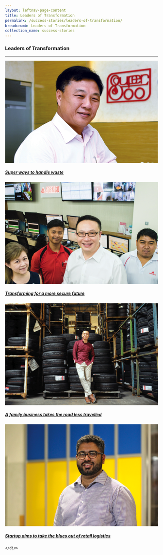 ```yaml
---
layout: leftnav-page-content
title: Leaders of Transformation
permalink: /success-stories/leaders-of-transformation/
breadcrumb: Leaders of Transformation
collection_name: success-stories
---
```


### Leaders of Transformation
---

<div>
	<div class="row is-multiline">
		<div class="col is-half-tablet padding--bottom--lg">
			<a href="/success-stories/leaders-of-transformation/chope/" class="project-link">
				<img src="/images/800-super-holdings.png" alt="800 Super Holdings" class="project-image" width="" height="">
                 <div class="project-card">
	          <div class="project-title margin--bottom--xs">
	              <h5><b>Super ways to handle waste</b></h5>
	          </div>
	      </div>
			</a>
		</div>
		<div class="col is-half-tablet padding--bottom--lg">
			<a href="/success-stories/leaders-of-transformation/the-golden-concepts/" class="project-link">
				<img src="/images/ademco.png" alt="Ademco Security Group" class="project-image" width="" height="">
                 <div class="project-card">
	          <div class="project-title margin--bottom--xs">
	              <h5><b>Transforming for a more secure future</b></h5>
	          </div>
	      </div>
			</a>
		</div>
        <div class="col is-half-tablet padding--bottom--lg">
			<a href="/success-stories/leaders-of-transformation/the-golden-concepts/" class="project-link">
				<img src="/images/Binter-Co.png" alt="Binter & Co" class="project-image" width="" height="">
                 <div class="project-card">
	          <div class="project-title margin--bottom--xs">
	              <h5><b>A family business takes the road less travelled</b></h5>
	          </div>
	      </div>
			</a>
		</div>
        <div class="col is-half-tablet padding--bottom--lg">
			<a href="/success-stories/leaders-of-transformation/the-golden-concepts/" class="project-link">
				<img src="/images/blu.png" alt="blu" class="project-image" width="" height="">
                 <div class="project-card">
	          <div class="project-title margin--bottom--xs">
	              <h5><b>Startup aims to take the blues out of retail logistics</b></h5>
	          </div>
	      </div>
			</a>
		</div>
	
		
		
		
	</div>
</div>
